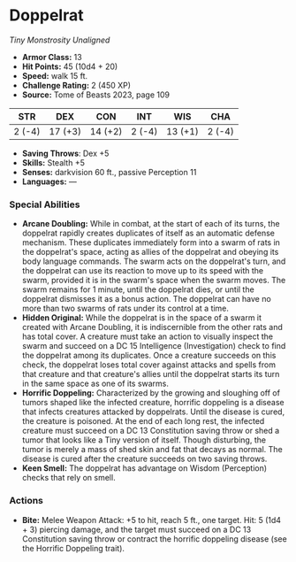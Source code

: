 # Doppelrat

*Tiny* *Monstrosity* *Unaligned*

- **Armor Class:** 13
- **Hit Points:** 45 (10d4 + 20)
- **Speed:** walk 15 ft.
- **Challenge Rating:** 2 (450 XP)
- **Source:** Tome of Beasts 2023, page 109

| STR | DEX | CON | INT | WIS | CHA |
| --- | --- | --- | --- | --- | --- |
| 2 (-4) | 17 (+3) | 14 (+2) | 2 (-4) | 13 (+1) | 2 (-4) |

- **Saving Throws**: Dex +5
- **Skills:** Stealth +5
- **Senses:** darkvision 60 ft., passive Perception 11
- **Languages:** —

### Special Abilities

- **Arcane Doubling:** While in combat, at the start of each of its turns, the doppelrat rapidly creates duplicates of itself as an automatic defense mechanism. These duplicates immediately form into a swarm of rats in the doppelrat's space, acting as allies of the doppelrat and obeying its body language commands. The swarm acts on the doppelrat's turn, and the doppelrat can use its reaction to move up to its speed with the swarm, provided it is in the swarm's space when the swarm moves. The swarm remains for 1 minute, until the doppelrat dies, or until the doppelrat dismisses it as a bonus action. The doppelrat can have no more than two swarms of rats under its control at a time.
- **Hidden Original:** While the doppelrat is in the space of a swarm it created with Arcane Doubling, it is indiscernible from the other rats and has total cover. A creature must take an action to visually inspect the swarm and succeed on a DC 15 Intelligence (Investigation) check to find the doppelrat among its duplicates. Once a creature succeeds on this check, the doppelrat loses total cover against attacks and spells from that creature and that creature's allies until the doppelrat starts its turn in the same space as one of its swarms.
- **Horrific Doppeling:** Characterized by the growing and sloughing off of tumors shaped like the infected creature, horrific doppeling is a disease that infects creatures attacked by doppelrats. Until the disease is cured, the creature is poisoned. At the end of each long rest, the infected creature must succeed on a DC 13 Constitution saving throw or shed a tumor that looks like a Tiny version of itself. Though disturbing, the tumor is merely a mass of shed skin and fat that decays as normal. The disease is cured after the creature succeeds on two saving throws.
- **Keen Smell:** The doppelrat has advantage on Wisdom (Perception) checks that rely on smell.

### Actions

- **Bite:** Melee Weapon Attack: +5 to hit, reach 5 ft., one target. Hit: 5 (1d4 + 3) piercing damage, and the target must succeed on a DC 13 Constitution saving throw or contract the horrific doppeling disease (see the Horrific Doppeling trait).
